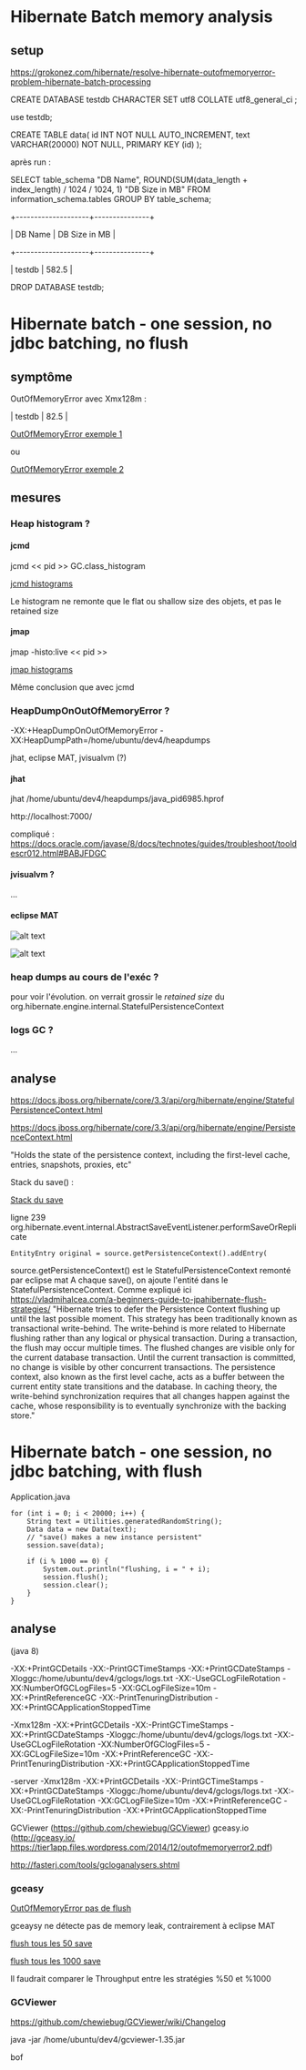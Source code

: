 # Hibernate Batch memory analysis

## setup

https://grokonez.com/hibernate/resolve-hibernate-outofmemoryerror-problem-hibernate-batch-processing

CREATE DATABASE testdb CHARACTER SET utf8 COLLATE utf8_general_ci ;

use testdb;

CREATE TABLE data(
   id INT NOT NULL AUTO_INCREMENT,
   text VARCHAR(20000) NOT NULL,
   PRIMARY KEY (id)
);

après run :

SELECT table_schema "DB Name",
        ROUND(SUM(data_length + index_length) / 1024 / 1024, 1) "DB Size in MB"
FROM information_schema.tables
GROUP BY table_schema;

+--------------------+---------------+

| DB Name            | DB Size in MB | 

+--------------------+---------------+

| testdb             |         582.5 |

DROP DATABASE testdb;

# Hibernate batch - one session, no jdbc batching, no flush

## symptôme

OutOfMemoryError avec Xmx128m :

| testdb             |          82.5 |

[OutOfMemoryError exemple 1](files/OutOfMemoryError_1.txt)

ou

[OutOfMemoryError exemple 2](files/OutOfMemoryError_2.txt)

## mesures

### Heap histogram ?

#### jcmd

jcmd << pid >> GC.class_histogram

[jcmd histograms](files/jcmd_histograms.txt)

Le histogram ne remonte que le flat ou shallow size des objets, et pas le retained size

#### jmap

jmap -histo:live << pid >>

[jmap histograms](files/jmap_histograms.txt)

Même conclusion que avec jcmd


### HeapDumpOnOutOfMemoryError ?

-XX:+HeapDumpOnOutOfMemoryError -XX:HeapDumpPath=/home/ubuntu/dev4/heapdumps

jhat, eclipse MAT, jvisualvm (?)

#### jhat

jhat /home/ubuntu/dev4/heapdumps/java_pid6985.hprof

http://localhost:7000/

compliqué : https://docs.oracle.com/javase/8/docs/technotes/guides/troubleshoot/tooldescr012.html#BABJFDGC

#### jvisualvm ?

...

#### eclipse MAT

![alt text](https://gitlab.com/avergnaud/preparation-audit-lemans/raw/master/hbm5-java8/images/eclipse_mat_1.png "eclipse MAT 1")

![alt text](https://gitlab.com/avergnaud/preparation-audit-lemans/raw/master/hbm5-java8/images/eclipse_mat_2.png "eclipse MAT 2")

### heap dumps au cours de l'exéc ?

pour voir l'évolution. on verrait grossir le _retained size_ du org.hibernate.engine.internal.StatefulPersistenceContext

### logs GC ?

...

## analyse

https://docs.jboss.org/hibernate/core/3.3/api/org/hibernate/engine/StatefulPersistenceContext.html

https://docs.jboss.org/hibernate/core/3.3/api/org/hibernate/engine/PersistenceContext.html

"Holds the state of the persistence context, including the first-level cache, entries, snapshots, proxies, etc"

Stack du save() :

[Stack du save](files/save_stack.txt)

ligne 239 org.hibernate.event.internal.AbstractSaveEventListener.performSaveOrReplicate
```
EntityEntry original = source.getPersistenceContext().addEntry(
```
source.getPersistenceContext() est le StatefulPersistenceContext remonté par eclipse mat
A chaque save(), on ajoute l'entité dans le StatefulPersistenceContext. Comme expliqué ici https://vladmihalcea.com/a-beginners-guide-to-jpahibernate-flush-strategies/ "Hibernate tries to defer the Persistence Context flushing up until the last possible moment. This strategy has been traditionally known as transactional write-behind. The write-behind is more related to Hibernate flushing rather than any logical or physical transaction. During a transaction, the flush may occur multiple times.
The flushed changes are visible only for the current database transaction. Until the current transaction is committed, no change is visible by other concurrent transactions. The persistence context, also known as the first level cache, acts as a buffer between the current entity state transitions and the database. In caching theory, the write-behind synchronization requires that all changes happen against the cache, whose responsibility is to eventually synchronize with the backing store."

# Hibernate batch - one session, no jdbc batching, with flush

Application.java
```
for (int i = 0; i < 20000; i++) {
	String text = Utilities.generatedRandomString();
	Data data = new Data(text);
	// "save() makes a new instance persistent"
	session.save(data);
        
	if (i % 1000 == 0) {
		System.out.println("flushing, i = " + i);
		session.flush();
		session.clear();
	}
}

```

## analyse

(java 8)

-XX:+PrintGCDetails -XX:-PrintGCTimeStamps -XX:+PrintGCDateStamps -Xloggc:/home/ubuntu/dev4/gclogs/logs.txt -XX:-UseGCLogFileRotation -XX:NumberOfGCLogFiles=5 -XX:GCLogFileSize=10m -XX:+PrintReferenceGC -XX:-PrintTenuringDistribution -XX:+PrintGCApplicationStoppedTime

-Xmx128m -XX:+PrintGCDetails -XX:-PrintGCTimeStamps -XX:+PrintGCDateStamps -Xloggc:/home/ubuntu/dev4/gclogs/logs.txt -XX:-UseGCLogFileRotation -XX:NumberOfGClogFiles=5 -XX:GCLogFileSize=10m -XX:+PrintReferenceGC -XX:-PrintTenuringDistribution -XX:+PrintGCApplicationStoppedTime

-server -Xmx128m -XX:+PrintGCDetails -XX:-PrintGCTimeStamps -XX:+PrintGCDateStamps -Xloggc:/home/ubuntu/dev4/gclogs/logs.txt -XX:-UseGCLogFileRotation -XX:GCLogFileSize=10m -XX:+PrintReferenceGC -XX:-PrintTenuringDistribution -XX:+PrintGCApplicationStoppedTime

GCViewer (https://github.com/chewiebug/GCViewer)
gceasy.io (http://gceasy.io/ https://tier1app.files.wordpress.com/2014/12/outofmemoryerror2.pdf)

http://fasterj.com/tools/gcloganalysers.shtml

### gceasy

[OutOfMemoryError pas de flush](files/GCeasy-report-logs_no-flush-OOMError.pdf)

gceaysy ne détecte pas de memory leak, contrairement à eclipse MAT

[flush tous les 50 save](files/GCeasy-report-logs_flush-50.pdf)

[flush tous les 1000 save](files/OutOfMemoryError_1.txt)

Il faudrait comparer le Throughput entre les stratégies %50 et %1000

### GCViewer

https://github.com/chewiebug/GCViewer/wiki/Changelog

java -jar /home/ubuntu/dev4/gcviewer-1.35.jar

bof

 
